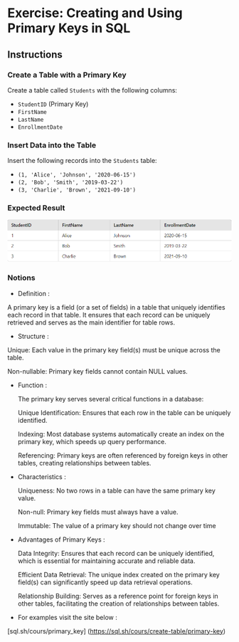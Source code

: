 # Exercise: Creating and Using Primary Keys in SQL

## Instructions

### Create a Table with a Primary Key
Create a table called `Students` with the following columns:
- `StudentID` (Primary Key)
- `FirstName`
- `LastName`
- `EnrollmentDate`

### Insert Data into the Table
Insert the following records into the `Students` table:

- `(1, 'Alice', 'Johnson', '2020-06-15')`
-  `(2, 'Bob', 'Smith', '2019-03-22')`
- `(3, 'Charlie', 'Brown', '2021-09-10')`

### Expected Result

![alt text](image.png)

### Notions

- Definition : 

A primary key is a field (or a set of fields) in a table that uniquely identifies each record in that table. It ensures that each record can be uniquely retrieved and serves as the main identifier for table rows.

- Structure : 


Unique: Each value in the primary key field(s) must be unique across the table.

Non-nullable: Primary key fields cannot contain NULL values.

- Function : 


    The primary key serves several critical functions in a database:

    Unique Identification: Ensures that each row in the table can be uniquely identified.

    Indexing: Most database systems automatically create an index on the primary key, which speeds up query performance.

    Referencing: Primary keys are often referenced by foreign keys in other tables, creating relationships between tables.

- Characteristics :


    Uniqueness: No two rows in a table can have the same primary key value.

    Non-null: Primary key fields must always have a value.

    Immutable: The value of a primary key should not change over time

- Advantages of Primary Keys :


    Data Integrity: Ensures that each record can be uniquely identified, which is essential for maintaining accurate and reliable data.

    Efficient Data Retrieval: The unique index created on the primary key field(s) can significantly speed up data retrieval operations.

    Relationship Building: Serves as a reference point for foreign keys in other tables, facilitating the creation of relationships between tables.

- For examples visit the site below :

[sql.sh/cours/primary_key] (https://sql.sh/cours/create-table/primary-key)